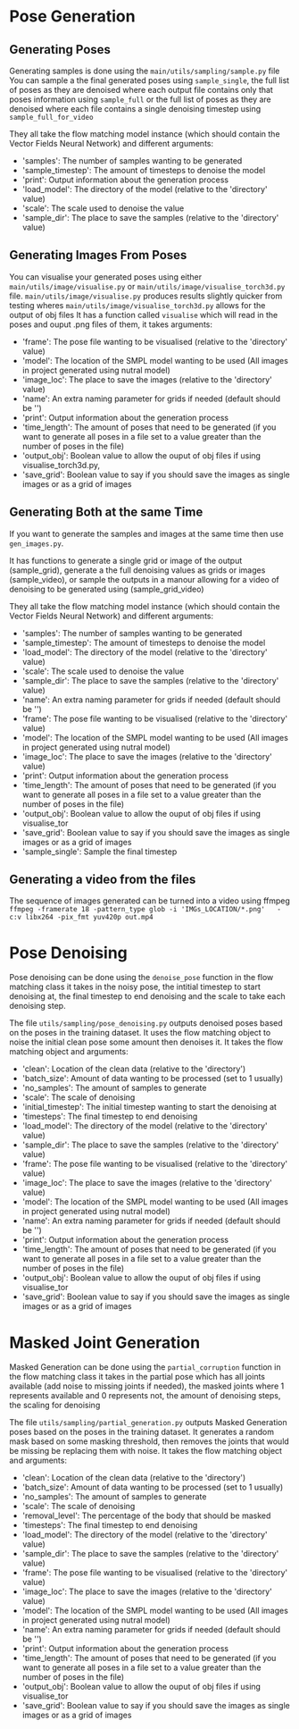 # Pose Generation


## Generating Poses

Generating samples is done using the `main/utils/sampling/sample.py` file
You can sample a the final generated poses using `sample_single`, the full list of poses as they are denoised where each output file contains only that poses information using `sample_full` or the full list of poses as they are denoised where each file contains a single denoising timestep using `sample_full_for_video`

They all take the flow matching model instance (which should contain the Vector Fields Neural Network) and different arguments:
- 'samples': The number of samples wanting to be generated
- 'sample_timestep': The amount of timesteps to denoise the model
- 'print': Output information about the generation process
- 'load_model': The directory of the model (relative to the 'directory' value)
- 'scale': The scale used to denoise the value
- 'sample_dir': The place to save the samples (relative to the 'directory' value)

## Generating Images From Poses

You can visualise your generated poses using either `main/utils/image/visualise.py` or `main/utils/image/visualise_torch3d.py` file.
`main/utils/image/visualise.py` produces results slightly quicker from testing wheres `main/utils/image/visualise_torch3d.py` allows for the output of obj files
It has a function called `visualise` which will read in the poses and ouput .png files of them, it takes arguments:

- 'frame': The pose file wanting to be visualised (relative to the 'directory' value)
- 'model': The location of the SMPL model wanting to be used (All images in project generated using nutral model)
- 'image_loc': The place to save the images (relative to the 'directory' value)
- 'name': An extra naming parameter for grids if needed (default should be '')
- 'print': Output information about the generation process
- 'time_length': The amount of poses that need to be generated (if you want to generate all poses in a file set to a value greater than the number of poses in the file)
- 'output_obj': Boolean value to allow the ouput of obj files if using visualise_torch3d.py,
- 'save_grid': Boolean value to say if you should save the images as single images or as a grid of images

## Generating Both at the same Time

If you want to generate the samples and images at the same time then use `gen_images.py`.

It has functions to generate a single grid or image of the output (sample_grid), generate a the full denoising values as grids or images (sample_video), or sample the outputs in a manour allowing for a video of denoising to be generated using (sample_grid_video)

They all take the flow matching model instance (which should contain the Vector Fields Neural Network) and different arguments:
- 'samples': The number of samples wanting to be generated
- 'sample_timestep': The amount of timesteps to denoise the model
- 'load_model': The directory of the model (relative to the 'directory' value)
- 'scale': The scale used to denoise the value
- 'sample_dir': The place to save the samples (relative to the 'directory' value)
- 'name': An extra naming parameter for grids if needed (default should be '')
- 'frame': The pose file wanting to be visualised (relative to the 'directory' value)
- 'model': The location of the SMPL model wanting to be used (All images in project generated using nutral model)
- 'image_loc': The place to save the images (relative to the 'directory' value)
- 'print': Output information about the generation process
- 'time_length': The amount of poses that need to be generated (if you want to generate all poses in a file set to a value greater than the number of poses in the file)
- 'output_obj': Boolean value to allow the ouput of obj files if using visualise_tor
- 'save_grid': Boolean value to say if you should save the images as single images or as a grid of images
- 'sample_single': Sample the final timestep

## Generating a video from the files

The sequence of images generated can be turned into a video using ffmpeg
`ffmpeg -framerate 18 -pattern_type glob -i 'IMGs_LOCATION/*.png'   -c:v libx264 -pix_fmt yuv420p out.mp4`

# Pose Denoising

Pose denoising can be done using the `denoise_pose` function in the flow matching class it takes in the noisy pose, the intitial timestep to start denoising at, the final timestep to end denoising and the scale to take each denoising step.

The file `utils/sampling/pose_denoising.py` outputs denoised poses based on the poses in the training dataset. It uses the flow matching object to noise the initial clean pose some amount then denoises it.
It takes the flow matching object and arguments:
- 'clean': Location of the clean data (relative to the 'directory')
- 'batch_size': Amount of data wanting to be processed (set to 1 usually)
- 'no_samples': The amount of samples to generate
- 'scale': The scale of denoising
- 'initial_timestep': The initial timestep wanting to start the denoising at
- 'timesteps': The final timestep to end denoising
- 'load_model': The directory of the model (relative to the 'directory' value)
- 'sample_dir': The place to save the samples (relative to the 'directory' value)
- 'frame': The pose file wanting to be visualised (relative to the 'directory' value)
- 'image_loc': The place to save the images (relative to the 'directory' value)
- 'model': The location of the SMPL model wanting to be used (All images in project generated using nutral model)
- 'name': An extra naming parameter for grids if needed (default should be '')
- 'print': Output information about the generation process
- 'time_length': The amount of poses that need to be generated (if you want to generate all poses in a file set to a value greater than the number of poses in the file)
- 'output_obj': Boolean value to allow the ouput of obj files if using visualise_tor
- 'save_grid': Boolean value to say if you should save the images as single images or as a grid of images

# Masked Joint Generation

Masked Generation can be done using the `partial_corruption` function in the flow matching class it takes in the partial pose which has all joints available (add noise to missing joints if needed), the masked joints where 1 represents available and 0 represents not, the amount of denoising steps, the scaling for denoising

The file `utils/sampling/partial_generation.py` outputs Masked Generation poses based on the poses in the training dataset. It generates a random mask based on some masking threshold, then removes the joints that would be missing be replacing them with noise.
It takes the flow matching object and arguments:
- 'clean': Location of the clean data (relative to the 'directory')
- 'batch_size': Amount of data wanting to be processed (set to 1 usually)
- 'no_samples': The amount of samples to generate
- 'scale': The scale of denoising
- 'removal_level': The percentage of the body that should be masked
- 'timesteps': The final timestep to end denoising
- 'load_model': The directory of the model (relative to the 'directory' value)
- 'sample_dir': The place to save the samples (relative to the 'directory' value)
- 'frame': The pose file wanting to be visualised (relative to the 'directory' value)
- 'image_loc': The place to save the images (relative to the 'directory' value)
- 'model': The location of the SMPL model wanting to be used (All images in project generated using nutral model)
- 'name': An extra naming parameter for grids if needed (default should be '')
- 'print': Output information about the generation process
- 'time_length': The amount of poses that need to be generated (if you want to generate all poses in a file set to a value greater than the number of poses in the file)
- 'output_obj': Boolean value to allow the ouput of obj files if using visualise_tor
- 'save_grid': Boolean value to say if you should save the images as single images or as a grid of images
